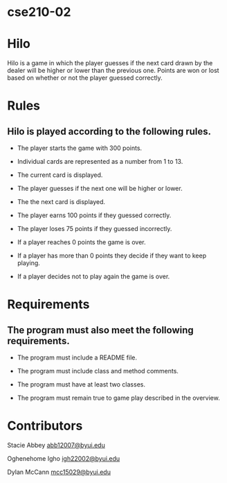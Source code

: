 # cse210-02
# Hilo
Hilo is a game in which the player guesses if the next card drawn by the dealer will be higher or lower than the previous one. Points are won or lost based on whether or not the player guessed correctly.

# Rules
## Hilo is played according to the following rules.

- The player starts the game with 300 points.

- Individual cards are represented as a number from 1 to 13.

- The current card is displayed.

- The player guesses if the next one will be higher or lower.

- The the next card is displayed.

- The player earns 100 points if they guessed correctly.

- The player loses 75 points if they guessed incorrectly.

- If a player reaches 0 points the game is over.

- If a player has more than 0 points they decide if they want to keep playing.

- If a player decides not to play again the game is over.


# Requirements
## The program must also meet the following requirements.

- The program must include a README file.

- The program must include class and method comments.

- The program must have at least two classes.

- The program must remain true to game play described in the overview.


# Contributors
Stacie Abbey abb12007@byui.edu

Oghenehome Igho igh22002@byui.edu

Dylan McCann mcc15029@byui.edu
